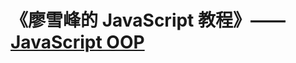 # 《廖雪峰的 JavaScript 教程》——[JavaScript OOP](https://www.liaoxuefeng.com/wiki/1022910821149312/1023022126220448)
